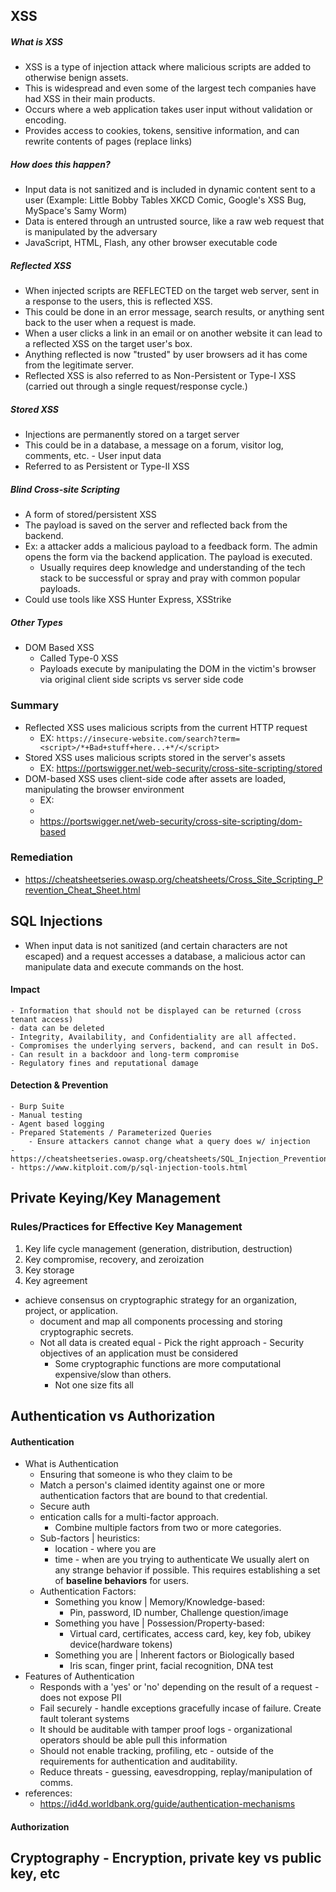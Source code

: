 ## **XSS**

##### What is XSS
- XSS is a type of injection attack where malicious scripts are added to otherwise benign assets.
- This is widespread and even some of the largest tech companies have had XSS in their main products.
- Occurs where a web application takes user input without validation or encoding.
- Provides access to cookies, tokens, sensitive information, and can rewrite contents of pages (replace links)
##### How does this happen?
- Input data is not sanitized and is included in dynamic content sent to a user (Example: Little Bobby Tables XKCD Comic, Google's XSS Bug, MySpace's Samy Worm)
- Data is entered through an untrusted source, like a raw web request that is manipulated by the adversary
- JavaScript, HTML, Flash, any other browser executable code
##### Reflected XSS
- When injected scripts are REFLECTED on the target web server, sent in a response to the users, this is reflected XSS.
- This could be done in an error message, search results, or anything sent back to the user when a request is made.
- When a user clicks  a link in an email or on another website it can lead to a reflected XSS on the target user's box. 
- Anything reflected is now "trusted" by user browsers ad it has come from the legitimate server.
- Reflected XSS is also referred to as Non-Persistent or Type-I XSS (carried out through a single request/response cycle.)
##### Stored XSS
- Injections are permanently stored on a target server
- This could be in a database, a message on a forum, visitor log, comments, etc. - User input data 
- Referred to as Persistent or Type-II XSS
##### Blind Cross-site Scripting
- A form of stored/persistent XSS
- The payload is saved on the server and reflected back from the backend. 
- Ex: a attacker adds a malicious payload to a feedback form. The admin opens the form via the backend application. The payload is executed.
	- Usually requires deep knowledge and understanding of the tech stack to be successful or spray and pray with common popular payloads.
- Could use tools like XSS Hunter Express, XSStrike


##### Other Types
- DOM Based XSS
	- Called Type-0 XSS
	- Payloads execute by manipulating the DOM in the victim's browser via original client side scripts vs server side code
### Summary
- Reflected XSS uses malicious scripts from the current HTTP request
	- EX: `https://insecure-website.com/search?term=<script>/*+Bad+stuff+here...+*/</script>`
- Stored XSS uses malicious scripts stored in the server's assets
	- EX: https://portswigger.net/web-security/cross-site-scripting/stored
- DOM-based XSS uses client-side code after assets are loaded, manipulating the browser environment 
	- EX: 
	- 
	- https://portswigger.net/web-security/cross-site-scripting/dom-based


### Remediation 
- https://cheatsheetseries.owasp.org/cheatsheets/Cross_Site_Scripting_Prevention_Cheat_Sheet.html

## SQL Injections

- When input data is not sanitized (and certain characters are not escaped) and a request accesses a database, a malicious actor can manipulate data and execute commands on the host.
#### Impact
	- Information that should not be displayed can be returned (cross tenant access)
	- data can be deleted
	- Integrity, Availability, and Confidentiality are all affected.
	- Compromises the underlying servers, backend, and can result in DoS.
	- Can result in a backdoor and long-term compromise
	- Regulatory fines and reputational damage
#### Detection & Prevention
	- Burp Suite
	- Manual testing
	- Agent based logging
	- Prepared Statements / Parameterized Queries
		- Ensure attackers cannot change what a query does w/ injection
	- https://cheatsheetseries.owasp.org/cheatsheets/SQL_Injection_Prevention_Cheat_Sheet.html
	- https://www.kitploit.com/p/sql-injection-tools.html



## Private Keying/Key Management
### Rules/Practices for Effective Key Management
1. Key life cycle management (generation, distribution, destruction)
2. Key compromise, recovery, and zeroization
3. Key storage
4. Key agreement
- achieve consensus on cryptographic strategy for an organization, project, or application.
	- document and map all components processing and storing cryptographic secrets.
	- Not all data is created equal - Pick the right approach - Security objectives of an application must be considered
		- Some cryptographic functions are more computational expensive/slow than others.
		- Not one size fits all

## Authentication vs Authorization
#### Authentication
- What is Authentication
	- Ensuring that someone is who they claim to be
	- Match a person's claimed identity against one or more authentication factors that are bound to that credential.
	- Secure auth
	- entication calls for a multi-factor approach.
		- Combine multiple factors from two or more categories.
	- Sub-factors | heuristics:
		- location - where you are
		- time - when are you trying to authenticate
		We usually alert on any strange behavior if possible. This requires establishing a set of **baseline behaviors** for users. 
	- Authentication Factors:
		- Something you know | Memory/Knowledge-based:
			- Pin, password, ID number, Challenge question/image
		- Something you have | Possession/Property-based:
			- Virtual card, certificates, access card, key, key fob, ubikey device(hardware tokens)
		- Something you are | Inherent factors or Biologically based
			- Iris scan, finger print, facial recognition, DNA test 
- Features of Authentication
	- Responds with a 'yes' or 'no' depending on the result of a request - does not expose PII
	- Fail securely - handle exceptions gracefully incase of failure. Create fault tolerant systems
	- It should be auditable with tamper proof logs - organizational operators should be able pull this information
	- Should not enable tracking, profiling, etc - outside of the requirements for authentication and auditability.
	- Reduce threats - guessing, eavesdropping, replay/manipulation of comms.
- references:
	- https://id4d.worldbank.org/guide/authentication-mechanisms
#### Authorization



## Cryptography - Encryption, private key vs public key, etc
